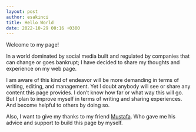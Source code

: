 ```yaml
---
layout: post
author: esakinci
title: Hello World
date: 2022-10-29 00:16 +0300
---
```


Welcome to my page! 

In a world dominated by social media built and regulated by companies that can change or goes bankrupt; I have decided to share my thoughts and experience on my web page. 

I am aware of this kind of endeavor will be more demanding in terms of writing, editing, and management. Yet I doubt anybody will see or share any content this page provides. I don’t know how far or what way this will go. But I plan to improve myself in terms of writing and sharing experiences. And become helpful to others by doing so.

Also, I want to give my thanks to my friend [Mustafa](https://dinler.dev/). Who gave me his advice and support to build this page by myself.